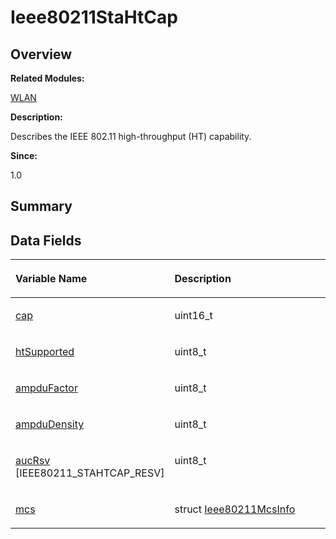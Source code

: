 # Ieee80211StaHtCap<a name="ZH-CN_TOPIC_0000001055078145"></a>

## **Overview**<a name="section852966669093531"></a>

**Related Modules:**

[WLAN](WLAN.md)

**Description:**

Describes the IEEE 802.11 high-throughput \(HT\) capability. 

**Since:**

1.0

## **Summary**<a name="section321448142093531"></a>

## Data Fields<a name="pub-attribs"></a>

<a name="table1192185841093531"></a>
<table><thead align="left"><tr id="row2014500756093531"><th class="cellrowborder" valign="top" width="50%" id="mcps1.1.3.1.1"><p id="p1447529026093531"><a name="p1447529026093531"></a><a name="p1447529026093531"></a>Variable Name</p>
</th>
<th class="cellrowborder" valign="top" width="50%" id="mcps1.1.3.1.2"><p id="p1576559606093531"><a name="p1576559606093531"></a><a name="p1576559606093531"></a>Description</p>
</th>
</tr>
</thead>
<tbody><tr id="row1599295013093531"><td class="cellrowborder" valign="top" width="50%" headers="mcps1.1.3.1.1 "><p id="p1226390833093531"><a name="p1226390833093531"></a><a name="p1226390833093531"></a><a href="WLAN.md#ga56216c033dd738a3100c8e0d9c1dd1a8">cap</a></p>
</td>
<td class="cellrowborder" valign="top" width="50%" headers="mcps1.1.3.1.2 "><p id="p1063225431093531"><a name="p1063225431093531"></a><a name="p1063225431093531"></a>uint16_t&nbsp;</p>
</td>
</tr>
<tr id="row1083023037093531"><td class="cellrowborder" valign="top" width="50%" headers="mcps1.1.3.1.1 "><p id="p1122811697093531"><a name="p1122811697093531"></a><a name="p1122811697093531"></a><a href="WLAN.md#gaf5a9bd33d4d6eaf38052d3c52c261db6">htSupported</a></p>
</td>
<td class="cellrowborder" valign="top" width="50%" headers="mcps1.1.3.1.2 "><p id="p1418133649093531"><a name="p1418133649093531"></a><a name="p1418133649093531"></a>uint8_t&nbsp;</p>
</td>
</tr>
<tr id="row1482947405093531"><td class="cellrowborder" valign="top" width="50%" headers="mcps1.1.3.1.1 "><p id="p1845796288093531"><a name="p1845796288093531"></a><a name="p1845796288093531"></a><a href="WLAN.md#ga891bf97aba3202dd8c4f1cbdc288c61f">ampduFactor</a></p>
</td>
<td class="cellrowborder" valign="top" width="50%" headers="mcps1.1.3.1.2 "><p id="p942051228093531"><a name="p942051228093531"></a><a name="p942051228093531"></a>uint8_t&nbsp;</p>
</td>
</tr>
<tr id="row248772436093531"><td class="cellrowborder" valign="top" width="50%" headers="mcps1.1.3.1.1 "><p id="p1198655222093531"><a name="p1198655222093531"></a><a name="p1198655222093531"></a><a href="WLAN.md#ga90e3ceab29efbe5b144191176f7f8e44">ampduDensity</a></p>
</td>
<td class="cellrowborder" valign="top" width="50%" headers="mcps1.1.3.1.2 "><p id="p2023930362093531"><a name="p2023930362093531"></a><a name="p2023930362093531"></a>uint8_t&nbsp;</p>
</td>
</tr>
<tr id="row674105020093531"><td class="cellrowborder" valign="top" width="50%" headers="mcps1.1.3.1.1 "><p id="p1758032624093531"><a name="p1758032624093531"></a><a name="p1758032624093531"></a><a href="WLAN.md#gaf00464a59d6bda90ad57cd6201736245">aucRsv</a> [IEEE80211_STAHTCAP_RESV]</p>
</td>
<td class="cellrowborder" valign="top" width="50%" headers="mcps1.1.3.1.2 "><p id="p1786623968093531"><a name="p1786623968093531"></a><a name="p1786623968093531"></a>uint8_t&nbsp;</p>
</td>
</tr>
<tr id="row707640973093531"><td class="cellrowborder" valign="top" width="50%" headers="mcps1.1.3.1.1 "><p id="p227164623093531"><a name="p227164623093531"></a><a name="p227164623093531"></a><a href="WLAN.md#gab100d81d329ddf8584ade014d20acc2d">mcs</a></p>
</td>
<td class="cellrowborder" valign="top" width="50%" headers="mcps1.1.3.1.2 "><p id="p1131251021093531"><a name="p1131251021093531"></a><a name="p1131251021093531"></a>struct <a href="Ieee80211McsInfo.md">Ieee80211McsInfo</a>&nbsp;</p>
</td>
</tr>
</tbody>
</table>

